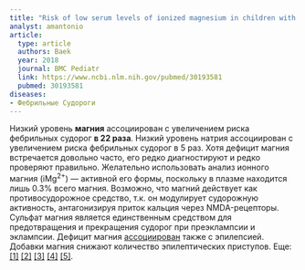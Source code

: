 ```yaml
---
title: "Risk of low serum levels of ionized magnesium in children with febrile seizure"
analyst: amantonio
article:
  type: article
  authors: Baek
  year: 2018
  journal: BMC Pediatr
  link: https://www.ncbi.nlm.nih.gov/pubmed/30193581
  pubmed: 30193581
diseases:
- Фебрильные Судороги
---
```


Низкий уровень **магния** ассоциирован с увеличением риска фебрильных судорог **в 22 раза**.
Низкий уровень натрия ассоциирован с увеличением риска фебрильных судорог в 5 раз.
Хотя дефицит магния встречается довольно часто, его редко диагностируют и редко проверяют правильно. Желательно использовать анализ ионного магния (iMg<sup>2+</sup>) — активной его формы, поскольку в плазме находится лишь 0.3% всего магния.
Возможно, что магний действует как противосудорожное средство, т.к. он модулирует судорожную активность, антагонизируя приток кальция через NMDA-рецепторы.
Сульфат магния является единственным средством для предотвращения и прекращения судорог при прeэклампсии и эклампсии.
Дефицит магния [ассоциирован](https://www.ncbi.nlm.nih.gov/pubmed/26313363) также с эпилепсией. Добавки магния снижают количество эпилептических приступов. Еще: [[1]](http://www.jbiomeds.com/biomedical-sciences/serum-trace-elements-and-oxidative-stress-marker-in-children-with-febrile-seizure.php?aid=1877) [[2]](https://www.ncbi.nlm.nih.gov/pubmed/10365598) [[3]](http://ijp.iranpath.org/article_8850.html) [[4]](http://oaji.net/pdf.html?n=2017/1398-1492438785.pdf) [[5]](https://www.ncbi.nlm.nih.gov/pubmed/22794517).
